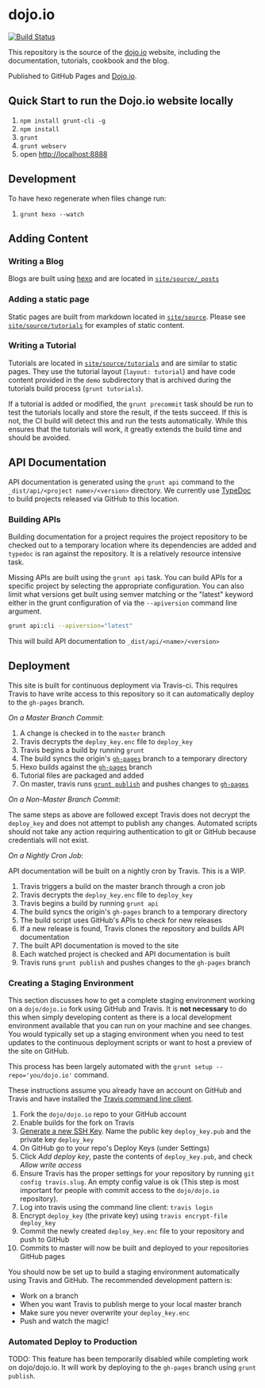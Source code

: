 # dojo.io

[![Build Status](https://travis-ci.org/dojo/dojo.io.svg?branch=master)](https://travis-ci.org/dojo/dojo.io)

This repository is the source of the [dojo.io](https://dojo.io/) website, including the documentation, tutorials, cookbook and the blog.

Published to GitHub Pages and [Dojo.io](http://dojo.io).

## Quick Start to run the Dojo.io website locally

1. `npm install grunt-cli -g`
1. `npm install`
1. `grunt`
1. `grunt webserv`
1. open [http://localhost:8888](localhost:8888)

## Development

To have hexo regenerate when files change run:

1. `grunt hexo --watch`

## Adding Content

### Writing a Blog

Blogs are built using [hexo](https://hexo.io/) and are located in [`site/source/_posts`](https://github.com/dojo/dojo.io/tree/master/site/source/_posts)

### Adding a static page

Static pages are built from markdown located in [`site/source`](https://github.com/dojo/dojo.io/tree/master/site/source). Please see [`site/source/tutorials`](https://github.com/dojo/dojo.io/tree/master/site/source/tutorials) for examples of static
 content.

### Writing a Tutorial

Tutorials are located in [`site/source/tutorials`](https://github.com/dojo/dojo.io/tree/master/site/source/tutorials) and are similar to static pages. They use the tutorial layout (`layout: tutorial`) and have code content provided in the `demo` subdirectory that is archived during the tutorials
 build process (`grunt tutorials`).

If a tutorial is added or modified, the `grunt precommit` task should be run to test the tutorials locally and store the result, if the tests succeed. If this is not, the CI build will detect this and run the tests automatically. While this ensures that the tutorials will work, it greatly extends the build time and should be avoided.

## API Documentation

API documentation is generated using the `grunt api` command to the `_dist/api/<project name>/<version>` directory. We currently use
[TypeDoc](https://github.com/TypeStrong/typedoc) to build projects released via GitHub to this location.

### Building APIs

Building documentation for a project requires the project repository to be checked out to a temporary location where its dependencies are added and `typedoc` is ran against the repository. It is a relatively resource intensive
 task.

Missing APIs are built using the `grunt api` task. You can build APIs for a specific project by selecting the
 appropriate configuration. You can also limit what versions get built using semver matching or the "latest" keyword
 either in the grunt configuration of via the `--apiversion` command line argument.

```bash
grunt api:cli --apiversion="latest"
```

This will build API documentation to `_dist/api/<name>/<version>`

## Deployment

This site is built for continuous deployment via Travis-ci. This requires Travis to have write access to this
repository so it can automatically deploy to the `gh-pages` branch.

*On a Master Branch Commit*:

1. A change is checked in to the `master` branch
1. Travis decrypts the `deploy_key.enc` file to `deploy_key`
1. Travis begins a build by running `grunt`
1. The build syncs the origin's [`gh-pages`](https://github.com/dojo/dojo.io/tree/gh-pages) branch to a temporary directory
1. Hexo builds against the [`gh-pages`](https://github.com/dojo/dojo.io/tree/gh-pages) branch
1. Tutorial files are packaged and added
1. On master, travis runs [`grunt publish`](https://github.com/dojo/dojo.io/blob/3b971259134fb0292fd5521d2074c3895a6423a8/.travis.yml#L50) and pushes changes to [`gh-pages`](https://github.com/dojo/dojo.io/tree/gh-pages)

*On a Non-Master Branch Commit*:

The same steps as above are followed except Travis does not decrypt the `deploy_key` and does not attempt
 to publish any changes. Automated scripts should not take any action requiring authentication to git or GitHub
 because credentials will not exist.

*On a Nightly Cron Job*:

API documentation will be built on a nightly cron by Travis. This is a WIP.

1. Travis triggers a build on the master branch through a cron job
1. Travis decrypts the `deploy_key.enc` file to `deploy_key`
1. Travis begins a build by running `grunt api`
1. The build syncs the origin's `gh-pages` branch to a temporary directory
1. The build script uses GitHub's APIs to check for new releases
1. If a new release is found, Travis clones the repository and builds API documentation
1. The built API documentation is moved to the site
1. Each watched project is checked and API documentation is built
1. Travis runs `grunt publish` and pushes changes to the `gh-pages` branch

### Creating a Staging Environment

This section discusses how to get a complete staging environment working on a `dojo/dojo.io` fork using GitHub and
 Travis. It is **not necessary** to do this when simply developing content as there is a local development environment
 available that you can run on your machine and see changes. You would typically set up a staging environment when you
 need to test updates to the continuous deployment scripts or want to host a preview of the site on GitHub.

This process has been largely automated with the `grunt setup --repo='you/dojo.io'` command.

These instructions assume you already have an account on GitHub and Travis and have installed the
 [Travis command line client](https://blog.travis-ci.com/2013-01-14-new-client/).

1. Fork the `dojo/dojo.io` repo to your GitHub account
1. Enable builds for the fork on Travis
1. [Generate a new SSH Key](https://help.github.com/articles/generating-a-new-ssh-key-and-adding-it-to-the-ssh-agent/). Name the public key `deploy_key.pub` and the private key `deploy_key`
1. On GitHub go to your repo's Deploy Keys (under Settings)
1. Click *Add deploy key*, paste the contents of `deploy_key.pub`, and check *Allow write access*
1. Ensure Travis has the proper settings for your repository by running `git config travis.slug`. An empty config value
   is ok (This step is most important for people with commit access to the `dojo/dojo.io` repository).
1. Log into travis using the command line client: `travis login`
1. Encrypt `deploy_key` (the private key) using `travis encrypt-file deploy_key`
1. Commit the newly created `deploy_key.enc` file to your repository and push to GitHub
1. Commits to master will now be built and deployed to your repositories GitHub pages

You should now be set up to build a staging environment automatically using Travis and GitHub. The recommended
development pattern is:

* Work on a branch
* When you want Travis to publish merge to your local master branch
* Make sure you never overwrite your `deploy_key.enc`
* Push and watch the magic!

### Automated Deploy to Production

TODO: This feature has been temporarily disabled while completing work on dojo/dojo.io. It will work by deploying to the `gh-pages` branch using `grunt publish`.

